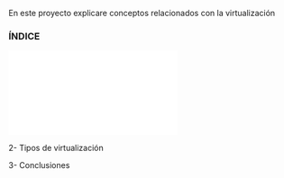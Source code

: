 En este proyecto explicare conceptos relacionados con la virtualización

### ÍNDICE

![1- Concepto de la virtualización](uno.md)

2- Tipos de virtualización

3- Conclusiones

